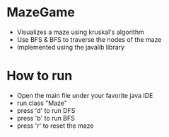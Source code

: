 # MazeGame
- Visualizes a maze using kruskal's algorithm
- Use BFS & BFS to traverse the nodes of the maze
- Implemented using the javalib library

# How to run
- Open the main file under your favorite java IDE
- run class "Maze"
- press 'd' to run DFS
- press 'b' to run BFS
- press 'r' to reset the maze
